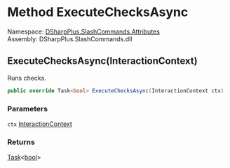 # Method ExecuteChecksAsync

Namespace: [DSharpPlus.SlashCommands.Attributes](DSharpPlus.SlashCommands.Attributes.md)  
Assembly: DSharpPlus.SlashCommands.dll

## <a id="DSharpPlus_SlashCommands_Attributes_SlashRequireUserPermissionsAttribute_ExecuteChecksAsync_DSharpPlus_SlashCommands_InteractionContext_"></a>ExecuteChecksAsync\(InteractionContext\)

Runs checks.

```csharp
public override Task<bool> ExecuteChecksAsync(InteractionContext ctx)
```

### Parameters

`ctx` [InteractionContext](DSharpPlus.SlashCommands.InteractionContext.md)

### Returns

[Task](https://learn.microsoft.com/dotnet/api/system.threading.tasks.task\-1)<[bool](https://learn.microsoft.com/dotnet/api/system.boolean)\>

